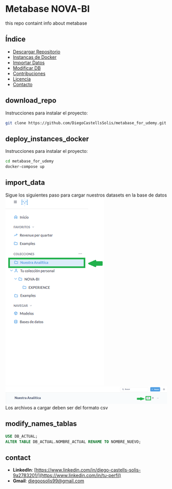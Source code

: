 # Metabase NOVA-BI
this repo containt info about metabase 

## Índice
- [Descargar Repositorio](#download_repo)
- [Instancas de Docker](#deploy_instances_docker)
- [Importar Datos](#import_data)
- [Modificar DB](#modify_names_tablas)
- [Contribuciones](#contribuciones)
- [Licencia](#licencia)
- [Contacto](#contact)

## download_repo
Instrucciones para instalar el proyecto:
```bash
git clone https://github.com/DiegoCastellsSolis/metabase_for_udemy.git 
```

## deploy_instances_docker
Instrucciones para instalar el proyecto:
```bash
cd metabase_for_udemy
docker-compose up
```

## import_data
Sigue los siguientes paso para cargar nuestros datasets en la base de datos
![Diagrama del Proyecto](https://github.com/DiegoCastellsSolis/metabase_for_udemy/blob/main/images/our_analytics.png)
![Diagrama del Proyecto](https://github.com/DiegoCastellsSolis/metabase_for_udemy/blob/main/images/import_data.png)
Los archivos a cargar deben ser del formato csv

## modify_names_tablas
```sql
USE DB_ACTUAL;
ALTER TABLE DB_ACTUAL.NOMBRE_ACTUAL RENAME TO NOMBRE_NUEVO;
```

## contact
- **LinkedIn**: [https://www.linkedin.com/in/diego-castells-solis-9a2783201/](https://www.linkedin.com/in/tu-perfil)
- **Gmail**: [diegoosolis99@gmail.com](mailto:diegoosolis99@gmail.com)